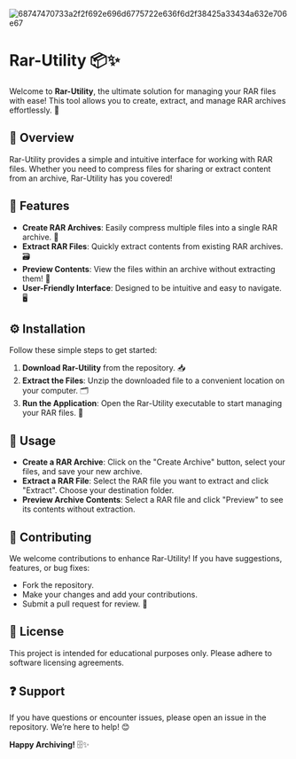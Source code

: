 ![68747470733a2f2f692e696d6775722e636f6d2f38425a33434a632e706e67](https://github.com/user-attachments/assets/683533e5-3e7b-48bc-9b52-a0c19dc27954)

# Rar-Utility 📦✨

Welcome to **Rar-Utility**, the ultimate solution for managing your RAR files with ease! This tool allows you to create, extract, and manage RAR archives effortlessly. 🎉

## 📌 Overview

Rar-Utility provides a simple and intuitive interface for working with RAR files. Whether you need to compress files for sharing or extract content from an archive, Rar-Utility has you covered!

## 🌟 Features

- **Create RAR Archives**: Easily compress multiple files into a single RAR archive. 📂  
- **Extract RAR Files**: Quickly extract contents from existing RAR archives. 🗃️  
- **Preview Contents**: View the files within an archive without extracting them! 👀  
- **User-Friendly Interface**: Designed to be intuitive and easy to navigate. 🖥️

## ⚙️ Installation

Follow these simple steps to get started:

1. **Download Rar-Utility** from the repository. 📥  
2. **Extract the Files**: Unzip the downloaded file to a convenient location on your computer. 🗂️  
3. **Run the Application**: Open the Rar-Utility executable to start managing your RAR files. 🚀  

## 📖 Usage

- **Create a RAR Archive**: Click on the "Create Archive" button, select your files, and save your new archive.  
- **Extract a RAR File**: Select the RAR file you want to extract and click "Extract". Choose your destination folder.  
- **Preview Archive Contents**: Select a RAR file and click "Preview" to see its contents without extraction.  

## 🤝 Contributing

We welcome contributions to enhance Rar-Utility! If you have suggestions, features, or bug fixes:

- Fork the repository.
- Make your changes and add your contributions.
- Submit a pull request for review. 📜

## 📜 License

This project is intended for educational purposes only. Please adhere to software licensing agreements.

## ❓ Support

If you have questions or encounter issues, please open an issue in the repository. We’re here to help! 😊

**Happy Archiving!** 🗄️✨
